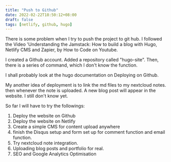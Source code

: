 ```yaml
---
title: "Push to Github"
date: 2022-02-22T18:50:12+08:00
draft: false
tags: [netlify, github, hugo]
---
```


There is some problem when I try to push the project to git hub. I followed the Video 'Understanding the Jamstack: How to build a blog with Hugo, Netlify CMS and Zapier, by How to Code on Youtube.

I created a Github account. Added a repository called "hugo-site".  Then, there is a series of command, which I don't know the function.

I shall probably look at the hugo documentation on Deploying on Github.

My another idea of deployment is to link the md files to my nextcloud notes.  then whenever the note is uploaded.  A new blog post will appear in the website.  I still don't know yet.

So far I will have to try the followings:
1. Deploy the website on Github
2. Deploy the website on Netlify
3. Create a simple CMS for content upload anywhere
4. finish the Disqus setup and form set up for comment function and email function.
5. Try nextcloud note integration. 
6. Uploading blog posts and portfolio for real.
7. SEO and Google Analytics Optimisation
